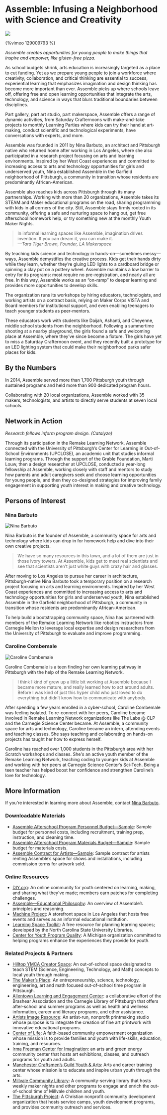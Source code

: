 # Assemble: Infusing a Neighborhood with Science and Creativity

[![](http://gameplan.remakelearning.org/data/photos/cases/assemble/20120509170806_sized300x200.jpg)](https://vimeo.com/129009793)

{%vimeo 129009793 %}

_Assemble creates opportunities for young people to make things that inspire and empower, like gluten-free pizza._

As school budgets shrink, arts education is increasingly targeted as a place to cut funding. Yet as we prepare young people to join a workforce where creativity, collaboration, and critical thinking are essential to success, experiential learning that emphasizes imagination and design thinking has become more important than ever. Assemble picks up where schools leave off, offering free and open learning opportunities that integrate the arts, technology, and science in ways that blurs traditional boundaries between disciplines.

Part gallery, part art studio, part makerspace, Assemble offers a range of dynamic activities, from Saturday Crafternoons with make-and-take projects to monthly Learning Parties where kids can try their hand at art-making, conduct scientific and technological experiments, have conversations with experts, and more.

Assemble was founded in 2011 by Nina Barbuto, an architect and Pittsburgh native who returned home after working in Los Angeles, where she also participated in a research project focusing on arts and learning environments. Inspired by her West Coast experiences and committed to increasing access to arts and technology opportunities for girls and underserved youth, Nina established Assemble in the Garfield neighborhood of Pittsburgh, a community in transition whose residents are predominantly African-American.

Assemble also reaches kids across Pittsburgh through its many partnerships. Working with more than 20 organizations, Assemble takes its STEAM and Maker educational programs on the road, sharing programming with kids in all corners of the city. Still, Assemble stays firmly rooted in its community, offering a safe and nurturing space to hang out, get free afterschool homework help, or try something new at the monthly Youth Maker Nights.

> In informal learning spaces like Assemble, imagination drives invention. If you can dream it, you can make it.  
> _—Tara Tiger Brown, Founder, LA Makerspace_

By teaching kids science and technology in hands-on—sometimes messy—ways, Assemble demystifies the creative process. Kids get their hands dirty while they learn, whether they’re gluing LED lights to a cardboard bridge or spinning a clay pot on a pottery wheel. Assemble maintains a low barrier to entry for its programs: most require no pre-registration, and nearly all are free. In this way, Assemble works as an “on-ramp” to deeper learning and provides more opportunities to develop skills.

The organization runs its workshops by hiring educators, technologists, and working artists on a contract basis, relying on Maker Corps VISTA and Board members for institutional support, and even enabling teenagers to teach younger students as peer-mentors.

These educators work with students like Daijah, Ashanti, and Cheyenne, middle school students from the neighborhood. Following a summertime shooting at a nearby playground, the girls found a safe and welcoming place at Assemble, where they’ve since become a fixture. The girls have yet to miss a Saturday Crafternoon event, and they recently built a prototype for an LED lighting system that could make their neighborhood parks safer places for kids.

## By the Numbers

In 2014, Assemble served more than 1,700 Pittsburgh youth through sustained programs and held more than 900 dedicated program hours.

Collaborating with 20 local organizations, Assemble worked with 35 makers, technologists, and artists to directly serve students at seven local schools.

## Network in Action

_Research fellows inform program design. \(Catalyze\)_

Through its participation in the Remake Learning Network, Assemble connected with the University of Pittsburgh’s Center for Learning in Out-of-School Environments \(UPCLOSE\), an academic unit that studies informal learning programs. Through the support of the Grable Foundation, Marti Louw, then a design researcher at UPCLOSE, conducted a year-long fellowship at Assemble, working closely with staff and mentors to study how parents and adult caregivers seek and choose learning opportunities for young people, and then they co-designed strategies for improving family engagement in supporting youth interest in making and creative technology.

## Persons of Interest

### Nina Barbuto

![](http://gameplan.remakelearning.org/data/photos/headshots/barbuto-nina_300x200.jpg "Nina Barbuto")

Nina Barbuto is the founder of Assemble, a community space for arts and technology where kids can drop in for homework help and dive into their own creative projects.

> We have so many resources in this town, and a lot of them are just in those ivory towers. At Assemble, kids get to meet real scientists and see that scientists aren’t just white guys with crazy hair and glasses.

After moving to Los Angeles to pursue her career in architecture, Pittsburgh-native Nina Barbuto took a temporary position on a research project focusing on arts and learning environments. Inspired by her West Coast experiences and committed to increasing access to arts and technology opportunities for girls and underserved youth, Nina established Assemble in the Garfield neighborhood of Pittsburgh, a community in transition whose residents are predominantly African-American.

To help build a bootstrapping community space, Nina has partnered with members of the Remake Learning Network like robotics instructors from Carnegie Mellon to leverage local expertise and design researchers from the University of Pittsburgh to evaluate and improve programming.

### Caroline Combemale

![](http://gameplan.remakelearning.org/data/photos/headshots/combemale-caroline_300x200.jpg "Caroline Combemale")

Caroline Combemale is a teen finding her own learning pathway in Pittsburgh with the help of the Remake Learning Network.

> I think I kind of grew up a little bit working at Assemble because I became more mature, and really learned how to act around adults. Before I was kind of just this hyper child who just loved to do everything but didn’t know how to communicate with anybody.

After spending a few years enrolled in a cyber-school, Caroline Combemale was feeling isolated. To re-connect with her peers, Caroline became involved in Remake Learning Network organizations like The Labs @ CLP and the Carnegie Science Center became. At Assemble, a community space for arts and technology, Caroline became an intern, attending events and teaching classes. She says teaching and collaborating on hands-on projects has taught her how to express herself.

Caroline has reached over 1,000 students in the Pittsburgh area with her Scratch workshops and classes. She's an active youth member of the Remake Learning Network, teaching coding to younger kids at Assemble and working with her peers at Carnegie Science Center’s Sci-Tech. Being a teen teacher has helped boost her confidence and strengthen Caroline’s love for technology.

## More Information

If you’re interested in learning more about Assemble, contact [Nina Barbuto](http://remakelearning.org/person/barbuto-nina/).

### Downloadable Materials

* [Assemble Afterschool Program Personnel Budget—Sample](http://downloads.sproutfund.org/remakelearning/playbook/assemble/assemble-sample-budget_people.pdf): Sample budget for personnel costs, including recruitment, training prep, instruction, and cleaning time.
* [Assemble Afterschool Program Materials Budget—Sample](http://downloads.sproutfund.org/remakelearning/playbook/assemble/assemble-sample-budget_materials.pdf): Sample budget for materials costs.
* [Assemble Contract for Artists—Sample](http://downloads.sproutfund.org/remakelearning/playbook/assemble/assemble-sample-contract_teaching-artists.pdf): Sample contract for artists renting Assemble’s space for shows and installations, including commission terms for artwork sold.

### Online Resources

* [DIY.org](https://diy.org/): An online community for youth centered on learning, making, and sharing what they’ve made; members earn patches for completing challenges.
* [Assemble—Educational Philosophy](http://assemblepgh.org/about/philosophy/): An overview of Assemble’s principles and reasoning.
* [Machine Project](http://machineproject.com/): A storefront space in Los Angeles that hosts free events and serves as an informal educational institution.
* [Learning Space Toolkit](http://www.learningspacetoolkit.org/): A free resource for planning learning spaces; developed by the North Carolina State University Libraries.
* [Center for Youth Program Quality](http://www.cypq.org/): A Michigan organization committed to helping programs enhance the experiences they provide for youth.

### Related Projects & Partners

* [Hilltop YMCA Creator Space](http://www.ymcaofpittsburgh.org/hilltop-ymca/ymca-creator-space/): An out-of-school space designated to teach STEM \(Science, Engineering, Technology, and Math\) concepts to local youth through making.
* [The Maker’s Place](http://themakersplace.org/): An entrepreneurship, science, technology, engineering, art and math focused out-of-school time program in Pittsburgh.
* [Allentown Learning and Engagement Center](http://www.brashearkids.com/2014/05/all-about-alec.html): a collaborative effort of the Brashear Association and the Carnegie Library of Pittsburgh that offers after-school and summer programs as well as health and wellness information, career and literacy programs, and other assistance.
* [Artists Image Resource](http://www.artistsimageresource.org/): An artist-run, nonprofit printmaking studio whose purpose is to integrate the creation of fine art printwork with innovative educational programs.
* [Center of Life](http://centeroflife.net/): A faith-based community empowerment organization whose mission is to provide families and youth with life-skills, education, training, and resources.
* [Irma Freeman Center for Imagination](http://irmafreeman.org/): an arts and green energy community center that hosts art exhibitions, classes, and outreach programs for youth and adults.
* [Manchester Craftsmen’s Guild Youth & Arts](http://mcgyouthandarts.org/): Arts and career training center whose mission is to educate and inspire urban youth through the arts.
* [Millvale Community Library](http://www.millvalelibrary.org/): A community-serving library that hosts weekly maker nights and other programs to engage and enrich the out-of-school time of Millvale children and youth.
* [The Pittsburgh Project](http://pittsburghproject.org/): A Christian nonprofit community development organization that hosts service camps, youth development programs, and provides community outreach and services.
